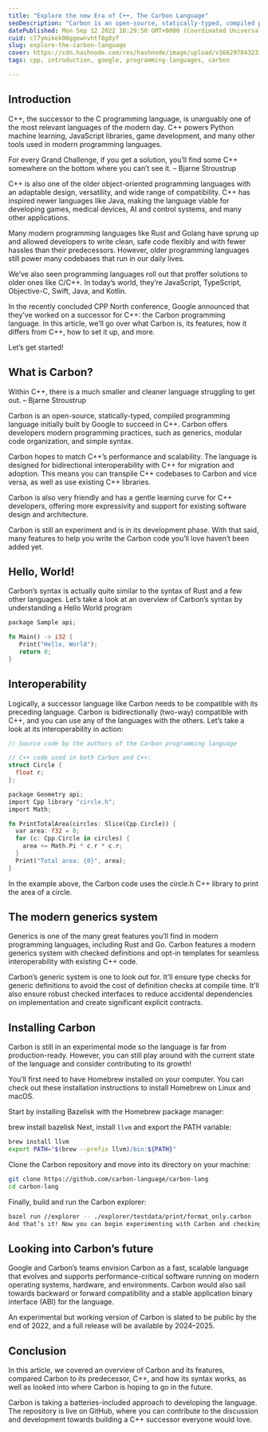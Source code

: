 ```yaml
---
title: "Explore the new Era of C++, The Carbon Language"
seoDescription: "Carbon is an open-source, statically-typed, compiled programming language initially built by Google to succeed in C++. Carbon offers modern programming..."
datePublished: Mon Sep 12 2022 10:29:50 GMT+0000 (Coordinated Universal Time)
cuid: cl7ymikek00ggewnvhtf8g8yf
slug: explore-the-carbon-language
cover: https://cdn.hashnode.com/res/hashnode/image/upload/v1662978432311/szp8swv0M.png
tags: cpp, introduction, google, programming-languages, carbon

---
```


## Introduction
C++, the successor to the C programming language, is unarguably one of the most relevant languages of the modern day. C++ powers Python machine learning, JavaScript libraries, game development, and many other tools used in modern programming languages.

For every Grand Challenge, if you get a solution, you’ll find some C++ somewhere on the bottom where you can’t see it. – Bjarne Stroustrup

C++ is also one of the older object-oriented programming languages with an adaptable design, versatility, and wide range of compatibility. C++ has inspired newer languages like Java, making the language viable for developing games, medical devices, AI and control systems, and many other applications.

Many modern programming languages like Rust and Golang have sprung up and allowed developers to write clean, safe code flexibly and with fewer hassles than their predecessors. However, older programming languages still power many codebases that run in our daily lives.

We’ve also seen programming languages roll out that proffer solutions to older ones like C/C++. In today’s world, they’re JavaScript, TypeScript, Objective-C, Swift, Java, and Kotlin.

In the recently concluded CPP North conference, Google announced that they’ve worked on a successor for C++: the Carbon programming language. In this article, we’ll go over what Carbon is, its features, how it differs from C++, how to set it up, and more.

Let’s get started!

## What is Carbon?
Within C++, there is a much smaller and cleaner language struggling to get out. – Bjarne Stroustrup

Carbon is an open-source, statically-typed, compiled programming language initially built by Google to succeed in C++. Carbon offers developers modern programming practices, such as generics, modular code organization, and simple syntax.

Carbon hopes to match C++’s performance and scalability. The language is designed for bidirectional interoperability with C++ for migration and adoption. This means you can transpile C++ codebases to Carbon and vice versa, as well as use existing C++ libraries.

Carbon is also very friendly and has a gentle learning curve for C++ developers, offering more expressivity and support for existing software design and architecture.

Carbon is still an experiment and is in its development phase. With that said, many features to help you write the Carbon code you’ll love haven’t been added yet.

## Hello, World!

Carbon’s syntax is actually quite similar to the syntax of Rust and a few other languages. Let’s take a look at an overview of Carbon’s syntax by understanding a Hello World program

```rust
package Sample api;

fn Main() -> i32 {
   Print("Hello, World");
   return 0;
}
```

## Interoperability
Logically, a successor language like Carbon needs to be compatible with its preceding language. Carbon is bidirectionally (two-way) compatible with C++, and you can use any of the languages with the others. Let’s take a look at its interoperability in action:
```c++
// Source code by the authors of the Carbon programming language

// C++ code used in both Carbon and C++:
struct Circle {
  float r;
};
```
```rust
package Geometry api;
import Cpp library "circle.h";
import Math;

fn PrintTotalArea(circles: Slice(Cpp.Circle)) {
  var area: f32 = 0;
  for (c: Cpp.Circle in circles) {
    area += Math.Pi * c.r * c.r;
  }
  Print("Total area: {0}", area);
}
```
In the example above, the Carbon code uses the circle.h C++ library to print the area of a circle.

## The modern generics system
Generics is one of the many great features you’ll find in modern programming languages, including Rust and Go. Carbon features a modern generics system with checked definitions and opt-in templates for seamless interoperability with existing C++ code.

Carbon’s generic system is one to look out for. It’ll ensure type checks for generic definitions to avoid the cost of definition checks at compile time. It’ll also ensure robust checked interfaces to reduce accidental dependencies on implementation and create significant explicit contracts.



## Installing Carbon
Carbon is still in an experimental mode so the language is far from production-ready. However, you can still play around with the current state of the language and consider contributing to its growth!

You’ll first need to have Homebrew installed on your computer. You can check out these installation instructions to install Homebrew on Linux and macOS.

Start by installing Bazelisk with the Homebrew package manager:

brew install bazelisk
Next, install `llvm` and export the PATH variable:

```bash
brew install llvm
export PATH="$(brew --prefix llvm)/bin:${PATH}"
```

Clone the Carbon repository and move into its directory on your machine:
```bash
git clone https://github.com/carbon-language/carbon-lang
cd carbon-lang
```
Finally, build and run the Carbon explorer:
```bash
bazel run //explorer -- ./explorer/testdata/print/format_only.carbon
And that’s it! Now you can begin experimenting with Carbon and checking out how the language works.
```

## Looking into Carbon’s future
Google and Carbon’s teams envision Carbon as a fast, scalable language that evolves and supports performance-critical software running on modern operating systems, hardware, and environments. Carbon would also sail towards backward or forward compatibility and a stable application binary interface (ABI) for the language.

An experimental but working version of Carbon is slated to be public by the end of 2022, and a full release will be available by 2024–2025.

## Conclusion
In this article, we covered an overview of Carbon and its features, compared Carbon to its predecessor, C++, and how its syntax works, as well as looked into where Carbon is hoping to go in the future.

Carbon is taking a batteries-included approach to developing the language. The repository is live on GitHub, where you can contribute to the discussion and development towards building a C++ successor everyone would love.